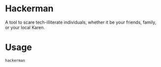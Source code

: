 # Hackerman
A tool to scare tech-illiterate individuals, whether it be your friends, family, or your local Karen.

# Usage
```bash
hackerman
```